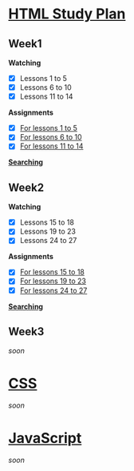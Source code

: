 # [HTML Study Plan](https://elzero.org/study/html-2021-study-plan/)

## Week1

**Watching**

- [x] Lessons 1 to 5
- [x] Lessons 6 to 10
- [x] Lessons 11 to 14

**Assignments**

- [x] [For lessons 1 to 5](./html/Week1/Lessons1to5/assignments.md)
- [x] [For lessons 6 to 10](./html/Week1/Lessons6to10/assignments.md)
- [x] [For lessons 11 to 14](./html/Week1/Lessons11to14/assignments.md)

[**Searching**](./html/Week1/SearchWords.md)

## Week2

**Watching**

- [x] Lessons 15 to 18
- [x] Lessons 19 to 23
- [x] Lessons 24 to 27

**Assignments**

- [x] [For lessons 15 to 18](./html/Week2/Lessons15to18/assignments.md)
- [x] [For lessons 19 to 23](./html/Week2/Lessons19to23/assignments.md)
- [x] [For lessons 24 to 27](./html/Week2/Lessons24to27/assignments.md)

[**Searching**]()

## Week3

*soon*

# [CSS](https://elzero.org/study/css-2021-study-plan/)

*soon*

# [JavaScript](https://elzero.org/study/javascript-bootcamp-2021-study-plan/)

*soon*